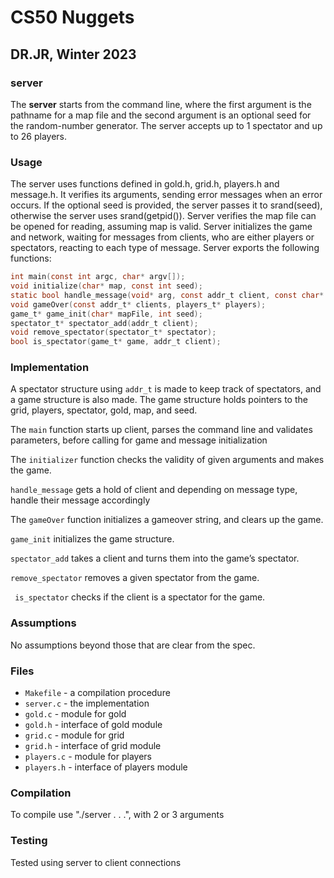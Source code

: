 # CS50 Nuggets
## DR.JR, Winter 2023

### server

The **server** starts from the command line, where the first argument is the pathname for a map file and the second argument is an optional seed for the random-number generator. The server accepts up to 1 spectator and up to 26 players.
### Usage

The server uses functions defined in gold.h, grid.h, players.h and message.h. It verifies its arguments, sending error messages when an error occurs. If the optional seed is provided, the server passes it to srand(seed), otherwise the server uses srand(getpid()). Server verifies the map file can be opened for reading, assuming map is valid. Server initializes the game and network, waiting for messages from clients, who are either players or spectators, reacting to each type of message. Server exports the following functions:

```c
int main(const int argc, char* argv[]);
void initialize(char* map, const int seed);
static bool handle_message(void* arg, const addr_t client, const char* message);
void gameOver(const addr_t* clients, players_t* players);
game_t* game_init(char* mapFile, int seed);
spectator_t* spectator_add(addr_t client);
void remove_spectator(spectator_t* spectator);
bool is_spectator(game_t* game, addr_t client);
```

### Implementation

A spectator structure using `addr_t` is made to keep track of spectators, and a game structure is also made. The game structure holds pointers to the grid, players, spectator, gold, map, and seed.

The `main` function starts up client, parses the command line and validates parameters, before calling for game and message initialization 

The `initializer` function checks the validity of given arguments and makes the game.

`handle_message` gets a hold of client and depending on message type, handle their message accordingly

The `gameOver` function initializes a gameover string, and clears up the game.

`game_init` initializes the game structure.

`spectator_add` takes a client and turns them into the game’s spectator.

`remove_spectator` removes a given spectator from the game.

` is_spectator` checks if the client is a spectator for the game.


### Assumptions

No assumptions beyond those that are clear from the spec.

### Files

* `Makefile` - a compilation procedure
* `server.c` - the implementation
* `gold.c` - module for gold
* `gold.h` - interface of gold module
* `grid.c` - module for grid
* `grid.h` - interface of grid module
* `players.c` - module for players
* `players.h` - interface of players module

### Compilation

To compile use "./server . . .", with 2 or 3 arguments

### Testing
Tested using server to client connections



